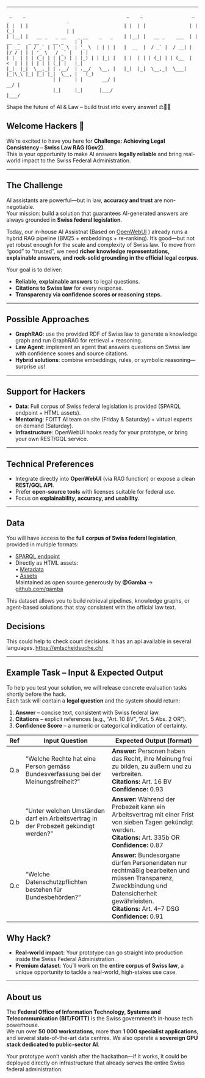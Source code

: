 
---



     _    _                                     _    _                  _      _                     _   
    | |  | |                                   | |  | |                | |    (_)                   | |  
    | |__| |   __ _   _ __    _ __    _   _    | |__| |   __ _    ___  | | __  _   _ __     __ _    | |  
    |  __  |  / _` | | '_ \  | '_ \  | | | |   |  __  |  / _` |  / __| | |/ / | | | '_ \   / _` |   | |  
    | |  | | | (_| | | |_) | | |_) | | |_| |   | |  | | | (_| | | (__  |   <  | | | | | | | (_| |   |_|  
    |_|  |_|  \__,_| | .__/  | .__/   \__, |   |_|  |_|  \__,_|  \___| |_|\_\ |_| |_| |_|  \__, |   (_)  
                     | |     | |       __/ |                                                __/ |        
                     |_|     |_|      |___/                                                |___/         


Shape the future of AI & Law – build trust into every answer! ⚖️🤖🚀


## Welcome Hackers 🚀
We’re excited to have you here for **Challenge: Achieving Legal Consistency – Swiss Law RAG (Gov2)**.  
This is your opportunity to make AI answers **legally reliable** and bring real-world impact to the Swiss Federal Administration.  

---

## The Challenge
AI assistants are powerful—but in law, **accuracy and trust** are non-negotiable.  
Your mission: build a solution that guarantees AI-generated answers are always grounded in **Swiss federal legislation**.  

Today, our in-house AI Assistnat (Based on [OpenWebUI](https://github.com/open-webui/open-webui) )    already runs a hybrid RAG pipeline (BM25 + embeddings + re-ranking). It’s good—but not yet robust enough for the scale and complexity of Swiss law. To move from “good” to “trusted”, we need **richer knowledge representations, explainable answers, and rock-solid grounding in the official legal corpus**.  

Your goal is to deliver:  
- **Reliable, explainable answers** to legal questions.  
- **Citations to Swiss law** for every response.  
- **Transparency via confidence scores or reasoning steps.**  

---

## Possible Approaches
- **GraphRAG**: use the provided RDF of Swiss law to generate a knowledge graph and run GraphRAG for retrieval + reasoning.  
- **Law Agent**: implement an agent that answers questions on Swiss law with confidence scores and source citations.  
- **Hybrid solutions**: combine embeddings, rules, or symbolic reasoning—surprise us!  

---

## Support for Hackers
- **Data**: Full corpus of Swiss federal legislation is provided (SPARQL endpoint + HTML assets).  
- **Mentoring**: FOITT AI team on site (Friday & Saturday) + virtual experts on demand (Saturday).  
- **Infrastructure**: OpenWebUI hooks ready for your prototype, or bring your own REST/GQL service.  

---

## Technical Preferences
- Integrate directly into **OpenWebUI** (via RAG function) or expose a clean **REST/GQL API**.  
- Prefer **open-source tools** with licenses suitable for federal use.  
- Focus on **explainability, accuracy, and usability**.  

---

## Data
You will have access to the **full corpus of Swiss federal legislation**, provided in multiple formats:

- [SPARQL endpoint](https://fedlex.data.admin.ch/sparqlendpoint)  
- Directly as HTML assets:  
   • [Metadata](https://github.com/droid-f/fedlex)  
   • [Assets](https://github.com/droid-f/fedlex-assets)  
   Maintained as open source generously by **@Gamba** → [github.com/gamba](https://github.com/gamba)  


This dataset allows you to build retrieval pipelines, knowledge graphs, or agent-based solutions that stay consistent with the official law text.


## Decisions
This could help to check court decisions. It has an api available in several languages.
https://entscheidsuche.ch/

---

## Example Task – Input & Expected Output
To help you test your solution, we will release concrete evaluation tasks shortly before the hack.  
Each task will contain a **legal question** and the system should return:

1. **Answer** – concise text, consistent with Swiss federal law.  
2. **Citations** – explicit references (e.g., “Art. 10 BV”, “Art. 5 Abs. 2 OR”).  
3. **Confidence Score** – a numeric or categorical indication of certainty.  

| Ref  | Input Question                                                                 | Expected Output (format)                                                                 |
|------|--------------------------------------------------------------------------------|------------------------------------------------------------------------------------------|
| Q.a  | “Welche Rechte hat eine Person gemäss Bundesverfassung bei der Meinungsfreiheit?” | **Answer:** Personen haben das Recht, ihre Meinung frei zu bilden, zu äußern und zu verbreiten.<br> **Citations:** Art. 16 BV<br> **Confidence:** 0.93 |
| Q.b  | “Unter welchen Umständen darf ein Arbeitsvertrag in der Probezeit gekündigt werden?” | **Answer:** Während der Probezeit kann ein Arbeitsvertrag mit einer Frist von sieben Tagen gekündigt werden.<br> **Citations:** Art. 335b OR<br> **Confidence:** 0.87 |
| Q.c  | “Welche Datenschutzpflichten bestehen für Bundesbehörden?”                        | **Answer:** Bundesorgane dürfen Personendaten nur rechtmäßig bearbeiten und müssen Transparenz, Zweckbindung und Datensicherheit gewährleisten.<br> **Citations:** Art. 4–7 DSG<br> **Confidence:** 0.91 |


## Why Hack?
- **Real-world impact**: Your prototype can go straight into production inside the Swiss Federal Administration.  
- **Premium dataset**: You’ll work on the **entire corpus of Swiss law**, a unique opportunity to tackle a real-world, high-stakes use case.  

---

## About us
The **Federal Office of Information Technology, Systems and Telecommunication (BIT/FOITT)** is the Swiss government’s in-house tech powerhouse.  
We run over **50 000 workstations**, more than **1 000 specialist applications**, and several state-of-the-art data centres. We also operate a **sovereign GPU stack dedicated to public-sector AI**.  

Your prototype won’t vanish after the hackathon—if it works, it could be deployed directly on infrastructure that already serves the entire Swiss federal administration.  

